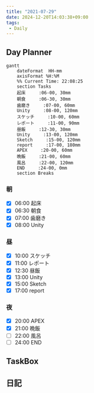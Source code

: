 ```yaml
---
title: "2021-07-29"
date: 2024-12-20T14:03:38+09:00
tags:
 - Daily
---
```


## Day Planner
```mermaid
gantt
    dateFormat  HH-mm
    axisFormat %H:%M
    %% Current Time: 22:08:25
    section Tasks
    起床     :06-00, 30mm
    朝食     :06-30, 30mm
    歯磨き     :07-00, 60mm
    Unity     :08-00, 120mm
    スケッチ     :10-00, 60mm
    レポート     :11-00, 90mm
    昼飯     :12-30, 30mm
    Unity     :13-00, 120mm
    Sketch     :15-00, 120mm
    report     :17-00, 180mm
    APEX     :20-00, 60mm
    晩飯     :21-00, 60mm
    風呂     :22-00, 120mm
    END     :24-00, 0mm
    section Breaks

```

### 朝
- [x] 06:00 起床
- [x] 06:30 朝食
- [x] 07:00 歯磨き
- [x] 08:00 Unity

### 昼
- [x] 10:00 スケッチ
- [x] 11:00 レポート
- [x] 12:30 昼飯
- [x] 13:00 Unity
- [x] 15:00 Sketch
- [x] 17:00 report

### 夜
- [x] 20:00 APEX
- [x] 21:00 晩飯
- [ ] 22:00 風呂
- [ ] 24:00 END

## TaskBox


## 日記
